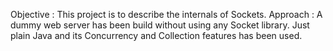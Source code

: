 Objective : This project is to describe the internals of Sockets. 
Approach : A dummy web server has been build without using any Socket library. Just plain Java and its Concurrency and Collection features has been used.